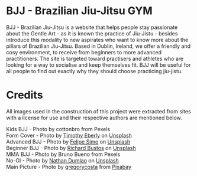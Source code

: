 # BJJ - Brazilian Jiu-Jitsu GYM

BJJ - Brazilian Jiu-Jitsu is a website that helps people stay passionate about the Gentle Art - as it is known the practice of Jiu-Jistu - besides introduce this modality to new aspirates who want to know more about the pillars of Brazilian Jiu-Jitsu.  Based in Dublin, Ireland, we offer a friendly and cosy environment, to receive from beginners to more advanced practitioners. The site is targeted toward practisers and athletes who are looking for a way to socialise and keep themselves fit. BJJ will be useful for all people to find out exactly why they should choose practicing jiu-jistu.


# Credits

All images used in the construction of this project were extracted from sites with a license for use and their respective authors are mentioned below.

Kids BJJ - Photo by cottonbro from Pexels<br>
Form Cover - Photo by <a href="https://unsplash.com/@timothyeberly?utm_source=unsplash&utm_medium=referral&utm_content=creditCopyText">Timothy Eberly</a> on <a href="https://unsplash.com/s/photos/jiu-jitsu?utm_source=unsplash&utm_medium=referral&utm_content=creditCopyText">Unsplash</a><br>
Advanced BJJ - Photo by <a href="https://unsplash.com/@felipesimo?utm_source=unsplash&utm_medium=referral&utm_content=creditCopyText">Felipe Simo</a> on <a href="https://unsplash.com/s/photos/jiu-jitsu?utm_source=unsplash&utm_medium=referral&utm_content=creditCopyText">Unsplash</a><br>
Beginner BJJ - Photo by <a href="https://unsplash.com/@richbustos?utm_source=unsplash&utm_medium=referral&utm_content=creditCopyText">Richard Bustos</a> on <a href="https://unsplash.com/s/photos/jiu-jitsu?utm_source=unsplash&utm_medium=referral&utm_content=creditCopyText">Unsplash</a><br>
MMA BJJ - Photo by Bruno Bueno from Pexels<br>
No-GI - Photo by <a href="https://unsplash.com/@nate_dumlao?utm_source=unsplash&utm_medium=referral&utm_content=creditCopyText">Nathan Dumlao</a> on <a href="https://unsplash.com/s/photos/jiu-jitsu?utm_source=unsplash&utm_medium=referral&utm_content=creditCopyText">Unsplash</a><br>
Main Picture - Photo by <a href="https://pixabay.com/users/gregorycosta-260339/?utm_source=link-attribution&amp;utm_medium=referral&amp;utm_campaign=image&amp;utm_content=2957075">gregorycosta</a> from <a href="https://pixabay.com/?utm_source=link-attribution&amp;utm_medium=referral&amp;utm_campaign=image&amp;utm_content=2957075">Pixabay</a>


